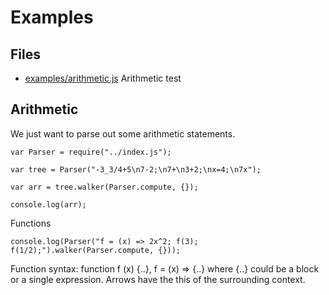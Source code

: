 # Examples

## Files

* [examples/arithmetic.js](#arithmetic "save: |jshint") Arithmetic test


## Arithmetic

We just want to parse out some arithmetic statements. 

    var Parser = require("../index.js");

    var tree = Parser("-3_3/4+5\n7-2;\n7+\n3+2;\nx=4;\n7x");

    var arr = tree.walker(Parser.compute, {});

    console.log(arr);

Functions    

    console.log(Parser("f = (x) => 2x^2; f(3); f(1/2);").walker(Parser.compute, {}));


Function syntax:  function f (x) {..},   f = (x) => {..}  where {..} could be a block or a single expression. Arrows have the this of the surrounding context. 
